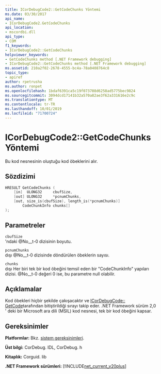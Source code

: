```yaml
---
title: ICorDebugCode2::GetCodeChunks Yöntemi
ms.date: 03/30/2017
api_name:
- ICorDebugCode2.GetCodeChunks
api_location:
- mscordbi.dll
api_type:
- COM
f1_keywords:
- ICorDebugCode2::GetCodeChunks
helpviewer_keywords:
- GetCodeChunks method [.NET Framework debugging]
- ICorDebugCode2::GetCodeChunks method [.NET Framework debugging]
ms.assetid: 210a2f02-2678-4555-bc4a-78a0408764c8
topic_type:
- apiref
author: rpetrusha
ms.author: ronpet
ms.openlocfilehash: 1bdaf6391ca5c19f073708d6258ad5775bec9824
ms.sourcegitcommit: 3094dcd17141b32a570a82ae3f62a331616e2c9c
ms.translationtype: MT
ms.contentlocale: tr-TR
ms.lasthandoff: 10/01/2019
ms.locfileid: "71700724"
---
```

# <a name="icordebugcode2getcodechunks-method"></a>ICorDebugCode2::GetCodeChunks Yöntemi

Bu kod nesnesinin oluştuğu kod öbeklerini alır.

## <a name="syntax"></a>Sözdizimi

```cpp
HRESULT GetCodeChunks (
    [in]  ULONG32     cbufSize,
    [out] ULONG32     *pcnumChunks,
    [out, size_is(cbufSize), length_is(*pcnumChunks)]
        CodeChunkInfo chunks[]
);
```

## <a name="parameters"></a>Parametreler

 `cbufSize`  
 'ndaki @No__t-0 dizisinin boyutu.

 `pcnumChunks`  
 dışı @No__t-0 dizisinde döndürülen öbeklerin sayısı.

 `chunks`  
 dışı Her biri tek bir kod öbeğini temsil eden bir "CodeChunkInfo" yapıları dizisi. @No__t-0 değeri 0 ise, bu parametre null olabilir.

## <a name="remarks"></a>Açıklamalar

 Kod öbekleri hiçbir şekilde çakışacaktır ve [ICorDebugCode:: GetCode](icordebugcode-getcode-method.md)tarafından bitiştirildiği sırayı takip eder. .NET Framework sürüm 2,0 ' deki bir Microsoft ara dili (MSIL) kod nesnesi, tek bir kod öbeğini kapsar.

## <a name="requirements"></a>Gereksinimler

 **Platformlar:** Bkz. [sistem gereksinimleri](../../get-started/system-requirements.md).

 **Üst bilgi:** CorDebug. IDL, CorDebug. h

 **Kitaplık:** Corguid. lib

 **.NET Framework sürümleri:** [!INCLUDE[net_current_v20plus](../../../../includes/net-current-v20plus-md.md)]
 
